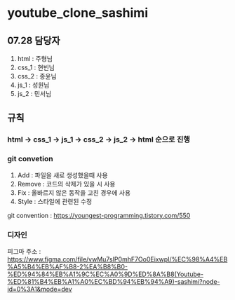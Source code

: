 # youtube_clone_sashimi
## 07.28 담당자
1. html : 주형님
2. css_1 : 현빈님
3. css_2 : 종윤님
4. js_1 : 성원님
5. js_2 : 민서님

## 규칙
### **html -> css_1 -> js_1 -> css_2 -> js_2 -> html** 순으로 진행
### git convetion
1. Add : 파일을 새로 생성했을때 사용
2. Remove : 코드의 삭제가 있을 시 사용
3. Fix : 올바르지 않은 동작을 고친 경우에 사용
4. Style : 스타일에 관련된 수정

git convention : https://youngest-programming.tistory.com/550
   
### 디자인
피그마 주소 : https://www.figma.com/file/vwMu7sIP0mhF7Oo0EixwpI/%EC%98%A4%EB%A5%B4%EB%AF%B8-2%EA%B8%B0-%ED%94%84%EB%A1%9C%EC%A0%9D%ED%8A%B8(Youtube-%ED%81%B4%EB%A1%A0%EC%BD%94%EB%94%A9)-sashimi?node-id=0%3A1&mode=dev